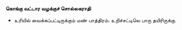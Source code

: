 **கொங்கு வட்டார வழக்குச் சொல்லகராதி**
- உரியில் வைக்கப்பட்டிருக்கும் மண் பாத்திரம். உறிச்சட்டிலெ பாரு தயிரிருக்கு.

